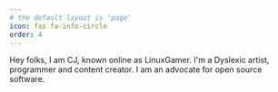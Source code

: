 ```yaml
---
# the default layout is 'page'
icon: fas fa-info-circle
order: 4
---
```


Hey folks, I am CJ, known online as LinuxGamer. I'm a Dyslexic artist, programmer and content creator. I am an advocate for open source software.
